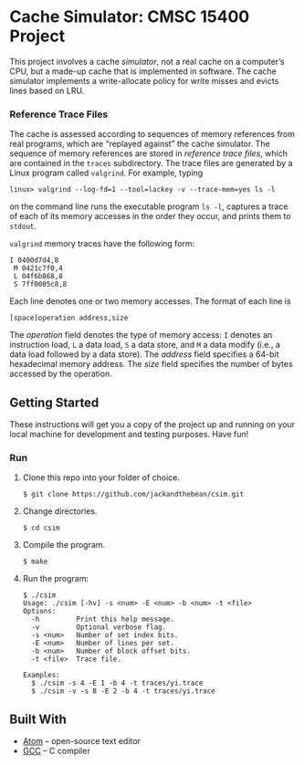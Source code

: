 # Cache Simulator: CMSC 15400 Project
This project involves a cache *simulator*, not a real cache on a computer’s CPU, but a made-up cache that is implemented in software. The cache simulator implements a write-allocate policy for write misses and evicts lines based on LRU.

### Reference Trace Files
The cache is assessed according to sequences of memory references from real programs, which are “replayed against” the cache simulator. The sequence of memory references are stored in *reference trace files*, which are contained in the `traces` subdirectory. The trace files are generated by a Linux program called `valgrind`. For example, typing
```
linux> valgrind --log-fd=1 --tool=lackey -v --trace-mem=yes ls -l
```
on the command line runs the executable program `ls -l`, captures a trace of each of its memory accesses in the order they occur, and prints them to `stdout`.

`valgrind` memory traces have the following form:
```
I 0400d7d4,8
 M 0421c7f0,4
 L 04f6b868,8
 S 7ff0005c8,8
```
Each line denotes one or two memory accesses. The format of each line is
```
[space]operation address,size
```
The *operation* field denotes the type of memory access: `I` denotes an instruction load, `L` a data load, `S` a data store, and `M` a data modify (i.e., a data load followed by a data store). The *address* field specifies a 64-bit hexadecimal memory address. The *size* field specifies the number of bytes accessed by the operation.

## Getting Started
These instructions will get you a copy of the project up and running on your local machine for development and testing purposes. Have fun!

### Run
1. Clone this repo into your folder of choice.
    ```
    $ git clone https://github.com/jackandthebean/csim.git
    ```
2. Change directories.
    ```
    $ cd csim
    ```
3. Compile the program.
    ```
    $ make
    ```
4. Run the program:
    ```
    $ ./csim
    Usage: ./csim [-hv] -s <num> -E <num> -b <num> -t <file>
    Options:
      -h         Print this help message.
      -v         Optional verbose flag.
      -s <num>   Number of set index bits.
      -E <num>   Number of lines per set.
      -b <num>   Number of block offset bits.
      -t <file>  Trace file.

    Examples:
      $ ./csim -s 4 -E 1 -b 4 -t traces/yi.trace
      $ ./csim -v -s 8 -E 2 -b 4 -t traces/yi.trace
    ```

## Built With
* [Atom](https://atom.io/) – open-source text editor
* [GCC](https://gcc.gnu.org/) – C compiler
